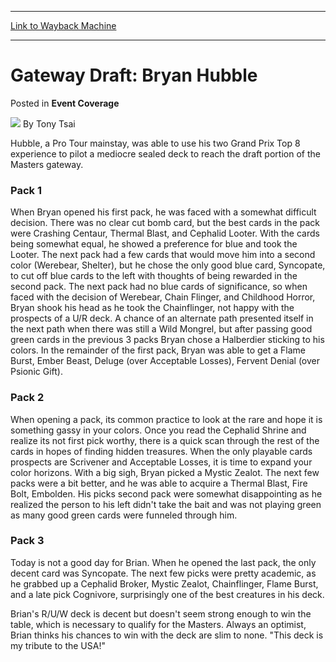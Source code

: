 
---
[Link to Wayback Machine](https://web.archive.org/web/20160331133138/http://magic.wizards.com/en/articles/archive/event-coverage/gateway-draft-bryan-hubble-2015-10-13-0)

[_metadata_:author]:- "Tony Tsai"
[_metadata_:description]:- "Hubble, a Pro Tour mainstay, was able to use his two Grand Prix Top 8 experience to pilot a mediocre sealed deck to reach the draft portion of the Masters gateway."
[_metadata_:generator]:- "Drupal 7 (http://drupal.org)"
[_metadata_:node]:- "748551"
[_metadata_:publish_date]:- "2015-10-13"
[_metadata_:source]:- "div-main-content"
[_metadata_:title]:- "Gateway Draft: Bryan Hubble"
[_metadata_:wayback_capture_timestamp]:- "2016-03-31 13:31:38"
[_metadata_:wayback_raw_url]:- "https://web.archive.org/web/20160331133138id_/http://magic.wizards.com/en/articles/archive/event-coverage/gateway-draft-bryan-hubble-2015-10-13-0"
[_metadata_:wayback_url]:- "http://magic.wizards.com/en/articles/archive/event-coverage/gateway-draft-bryan-hubble-2015-10-13-0"
---


Gateway Draft: Bryan Hubble
===========================



 Posted in **Event Coverage**







![](https://media.magic.wizards.com/styles/auth_small/public/generic-avatar-150_483.png)
By Tony Tsai











Hubble, a Pro Tour mainstay, was able to use his two Grand Prix Top 8 experience to pilot a mediocre sealed deck to reach the draft portion of the Masters gateway.


### Pack 1


When Bryan opened his first pack, he was faced with a somewhat difficult decision. There was no clear cut bomb card, but the best cards in the pack were Crashing Centaur, Thermal Blast, and Cephalid Looter. With the cards being somewhat equal, he showed a preference for blue and took the Looter. The next pack had a few cards that would move him into a second color (Werebear, Shelter), but he chose the only good blue card, Syncopate, to cut off blue cards to the left with thoughts of being rewarded in the second pack. The next pack had no blue cards of significance, so when faced with the decision of Werebear, Chain Flinger, and Childhood Horror, Bryan shook his head as he took the Chainflinger, not happy with the prospects of a U/R deck. A chance of an alternate path presented itself in the next path when there was still a Wild Mongrel, but after passing good green cards in the previous 3 packs Bryan chose a Halberdier sticking to his colors. In the remainder of the first pack, Bryan was able to get a Flame Burst, Ember Beast, Deluge (over Acceptable Losses), Fervent Denial (over Psionic Gift).


### Pack 2


When opening a pack, its common practice to look at the rare and hope it is something gassy in your colors. Once you read the Cephalid Shrine and realize its not first pick worthy, there is a quick scan through the rest of the cards in hopes of finding hidden treasures. When the only playable cards prospects are Scrivener and Acceptable Losses, it is time to expand your color horizons. With a big sigh, Bryan picked a Mystic Zealot. The next few packs were a bit better, and he was able to acquire a Thermal Blast, Fire Bolt, Embolden. His picks second pack were somewhat disappointing as he realized the person to his left didn't take the bait and was not playing green as many good green cards were funneled through him.


### Pack 3


Today is not a good day for Brian. When he opened the last pack, the only decent card was Syncopate. The next few picks were pretty academic, as he grabbed up a Cephalid Broker, Mystic Zealot, Chainflinger, Flame Burst, and a late pick Cognivore, surprisingly one of the best creatures in his deck.


Brian's R/U/W deck is decent but doesn't seem strong enough to win the table, which is necessary to qualify for the Masters. Always an optimist, Brian thinks his chances to win with the deck are slim to none. "This deck is my tribute to the USA!"







